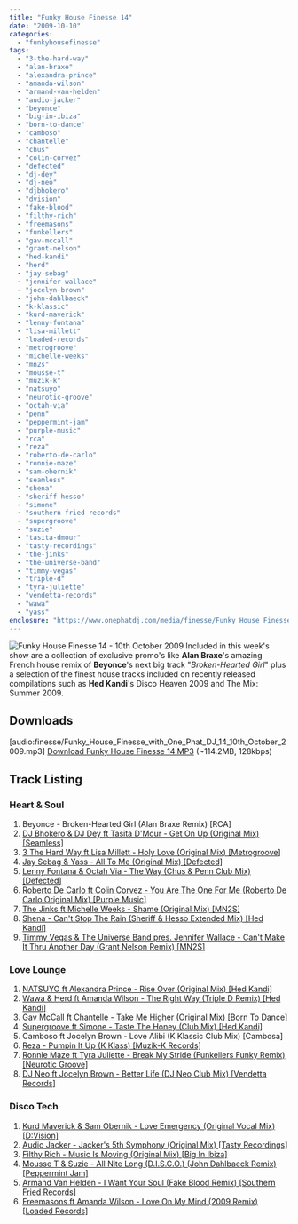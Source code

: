 ```yaml
---
title: "Funky House Finesse 14"
date: "2009-10-10"
categories: 
  - "funkyhousefinesse"
tags: 
  - "3-the-hard-way"
  - "alan-braxe"
  - "alexandra-prince"
  - "amanda-wilson"
  - "armand-van-helden"
  - "audio-jacker"
  - "beyonce"
  - "big-in-ibiza"
  - "born-to-dance"
  - "camboso"
  - "chantelle"
  - "chus"
  - "colin-corvez"
  - "defected"
  - "dj-dey"
  - "dj-neo"
  - "djbhokero"
  - "dvision"
  - "fake-blood"
  - "filthy-rich"
  - "freemasons"
  - "funkellers"
  - "gav-mccall"
  - "grant-nelson"
  - "hed-kandi"
  - "herd"
  - "jay-sebag"
  - "jennifer-wallace"
  - "jocelyn-brown"
  - "john-dahlbaeck"
  - "k-klassic"
  - "kurd-maverick"
  - "lenny-fontana"
  - "lisa-millett"
  - "loaded-records"
  - "metrogroove"
  - "michelle-weeks"
  - "mn2s"
  - "mousse-t"
  - "muzik-k"
  - "natsuyo"
  - "neurotic-groove"
  - "octah-via"
  - "penn"
  - "peppermint-jam"
  - "purple-music"
  - "rca"
  - "reza"
  - "roberto-de-carlo"
  - "ronnie-maze"
  - "sam-obernik"
  - "seamless"
  - "shena"
  - "sheriff-hesso"
  - "simone"
  - "southern-fried-records"
  - "supergroove"
  - "suzie"
  - "tasita-dmour"
  - "tasty-recordings"
  - "the-jinks"
  - "the-universe-band"
  - "timmy-vegas"
  - "triple-d"
  - "tyra-juliette"
  - "vendetta-records"
  - "wawa"
  - "yass"
enclosure: "https://www.onephatdj.com/media/finesse/Funky_House_Finesse_with_One_Phat_DJ_14_10th_October_2009.mp3 audio/mpeg 114241936 "
---
```


![Funky House Finesse 14 - 10th October 2009](https://www.onephatdj.com/wp-content/uploads/2009/10/Funky_House_Finesse_14_10th_October_2009.jpg "Funky House Finesse 14 - 10th October 2009") Included in this week's show are a collection of exclusive promo's like **Alan Braxe**'s amazing French house remix of **Beyonce**'s next big track "_Broken-Hearted Girl_" plus a selection of the finest house tracks included on recently released compilations such as **Hed Kandi**'s Disco Heaven 2009 and The Mix: Summer 2009.

## Downloads

\[audio:finesse/Funky\_House\_Finesse\_with\_One\_Phat\_DJ\_14\_10th\_October\_2009.mp3\] [Download Funky House Finesse 14 MP3](https://onephatdj.com/download/16) (~114.2MB, 128kbps)

## Track Listing

### Heart & Soul

1. Beyonce - Broken-Hearted Girl (Alan Braxe Remix) \[RCA\]
2. [DJ Bhokero & DJ Dey ft Tasita D'Mour - Get On Up (Original Mix) \[Seamless\]](https://www.traxsource.com/index.php?act=show&fc=tpage&cr=titles&cv=39065)
3. [3 The Hard Way ft Lisa Millett - Holy Love (Original Mix) \[Metrogroove\]](https://www.traxsource.com/index.php?act=show&fc=tpage&cr=titles&cv=40441&utm_source=newsletter1&utm_medium=email&utm_campaign=soulful)
4. [Jay Sebag & Yass - All To Me (Original Mix) \[Defected\]](https://www.djdownload.com/mp3-detail/Yass++Jay+Sebag/All+To+Me/Defected/864639)
5. [Lenny Fontana & Octah Via - The Way (Chus & Penn Club Mix) \[Defected\]](https://onephatdj.trackitdown.net/genre/house/track/132168.html)
6. [Roberto De Carlo ft Colin Corvez - You Are The One For Me (Roberto De Carlo Original Mix) \[Purple Music\]](https://onephatdj.trackitdown.net/genre/house/track/1515489.html)
7. [The Jinks ft Michelle Weeks - Shame (Original Mix) \[MN2S\]](https://www.traxsource.com/index.php?act=show&fc=tpage&cr=titles&cv=38725)
8. [Shena - Can't Stop The Rain (Sheriff & Hesso Extended Mix) \[Hed Kandi\]](https://www.awin1.com/cread.php?awinmid=1418&awinaffid=77512&clickref=FHF14&p=http%3A%2F%2Fwww.play.com%2FMusic%2FMP3-Download-Track%2F4-%2F11832897%2FCan-t-Stop-The-Rain%2FProduct.html%3Faid%3D11832807)
9. [Timmy Vegas & The Universe Band pres. Jennifer Wallace - Can't Make It Thru Another Day (Grant Nelson Remix) \[MN2S\]](https://www.traxsource.com/index.php?act=show&fc=tpage&cr=titles&cv=38411)

### Love Lounge

1. [NATSUYO ft Alexandra Prince - Rise Over (Original Mix) \[Hed Kandi\]](https://www.awin1.com/cread.php?awinmid=1418&awinaffid=77512&clickref=FHF14&p=http%3A%2F%2Fwww.play.com%2FMusic%2FMP3-Download-Album%2F4-%2F11832807%2FDisco-Heaven-09%2FProduct.html)
2. [Wawa & Herd ft Amanda Wilson - The Right Way (Triple D Remix) \[Hed Kandi\]](https://www.awin1.com/cread.php?awinmid=1418&awinaffid=77512&clickref=FHF14&p=http%3A%2F%2Fwww.play.com%2FMusic%2FMP3-Download-Track%2F4-%2F10382356%2FThe-Right-Way%2FProduct.html%3Faid%3D10380682)
3. [Gav McCall ft Chantelle - Take Me Higher (Original Mix) \[Born To Dance\]](https://www.xpressbeats.com/release/take-me-higher-45454)
4. [Supergroove ft Simone - Taste The Honey (Club Mix) \[Hed Kandi\]](https://www.awin1.com/cread.php?awinmid=1418&awinaffid=77512&clickref=FHF14&p=http%3A%2F%2Fwww.play.com%2FMusic%2FMP3-Download-Album%2F4-%2F11832807%2FDisco-Heaven-09%2FProduct.html)
5. Camboso ft Jocelyn Brown - Love Alibi (K Klassic Club Mix) \[Cambosa\]
6. [Reza - Pumpin It Up (K Klass) \[Muzik-K Records\]](https://www.traxsource.com/index.php?act=show&fc=tpage&cr=titles&cv=39516)
7. [Ronnie Maze ft Tyra Juliette - Break My Stride (Funkellers Funky Remix) \[Neurotic Groove\]](https://onephatdj.trackitdown.net/genre/house/track/994421.html)
8. [DJ Neo ft Jocelyn Brown - Better Life (DJ Neo Club Mix) \[Vendetta Records\]](https://onephatdj.trackitdown.net/genre/house/track/1515495.html)

### Disco Tech

1. [Kurd Maverick & Sam Obernik - Love Emergency (Original Vocal Mix) \[D:Vision\]](https://www.awin1.com/cread.php?awinmid=1418&awinaffid=77512&clickref=FHF14&p=http%3A%2F%2Fwww.play.com%2FMusic%2FMP3-Download-Track%2F4-%2F9724347%2FLove-Emergency%2FProduct.html%3Faid%3D9723391)
2. [Audio Jacker - Jacker's 5th Symphony (Original Mix) \[Tasty Recordings\]](https://onephatdj.trackitdown.net/genre/house/track/1167996.html)
3. [Filthy Rich - Music Is Moving (Original Mix) \[Big In Ibiza\]](https://www.djdownload.com/mp3-detail/Filthy+Rich/Music+Is+Moving/Big+In+Ibiza/820201)
4. [Mousse T & Suzie - All Nite Long (D.I.S.C.O.) (John Dahlbaeck Remix) \[Peppermint Jam\]](https://onephatdj.trackitdown.net/genre/house/track/1165742.html)
5. [Armand Van Helden - I Want Your Soul (Fake Blood Remix) \[Southern Fried Records\]](https://www.djdownload.com/mp3-detail/Armand+Van+Helden/I+Want+Your+Soul/Southern+Fried+Records/824478)
6. [Freemasons ft Amanda Wilson - Love On My Mind (2009 Remix) \[Loaded Records\]](https://onephatdj.trackitdown.net/genre/house/track/1114463.html)
